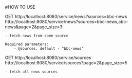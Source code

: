 #HOW TO USE

GET http://localhost:8080/service/news?sources=bbc-news
    http://localhost:8080/service/news?sources=bbc-news,abc-news&page=2&page_size=3

	- fetch news from some source	
	
	Required parameters:
		- @sources. default - "bbc-news"	

GET http://localhost:8080/service/sources
    http://localhost:8080/service/sources?page=2&page_size=5

	- fetch all news sources